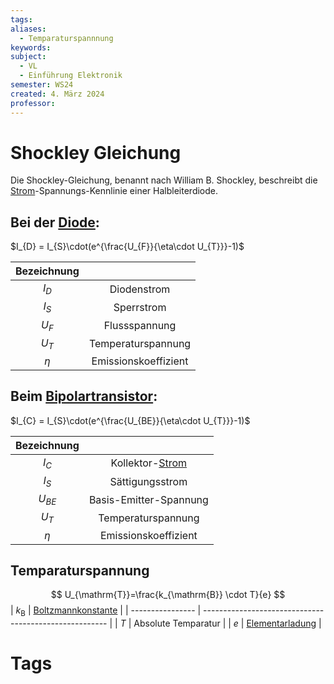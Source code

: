 ```yaml
---
tags: 
aliases:
  - Temparaturspannnung
keywords: 
subject:
  - VL
  - Einführung Elektronik
semester: WS24
created: 4. März 2024
professor:
---
```

 

# Shockley Gleichung

Die Shockley-Gleichung, benannt nach William B. Shockley, beschreibt die [Strom](../Elektrotechnik/elektrischer%20Strom.md)-Spannungs-Kennlinie einer Halbleiterdiode.


## Bei der [Diode](../Hardwareentwicklung/Halbleiter/Diode.md):

$I_{D} = I_{S}\cdot(e^{\frac{U_{F}}{\eta\cdot U_{T}}}-1)$

| Bezeichnung |                      |
| :---------: | :------------------: |
|   $I_{D}$   |     Diodenstrom      |
|   $I_{S}$   |      Sperrstrom      |
|   $U_{F}$   |    Flussspannung     |
|   $U_{T}$   |  Temperaturspannung  |
|   $\eta$    | Emissionskoeffizient |

## Beim [Bipolartransistor](../Hardwareentwicklung/Halbleiter/Bipolartransistor.md):

$I_{C} = I_{S}\cdot(e^{\frac{U_{BE}}{\eta\cdot U_{T}}}-1)$

| Bezeichnung |                                                              |
| :---------: | :----------------------------------------------------------: |
|   $I_{C}$   | Kollektor-[Strom](../Elektrotechnik/elektrischer%20Strom.md) |
|   $I_{S}$   |                       Sättigungsstrom                        |
|  $U_{BE}$   |                    Basis-Emitter-Spannung                    |
|   $U_{T}$   |                      Temperaturspannung                      |
|   $\eta$    |                     Emissionskoeffizient                     |

## Temparaturspannung

$$
U_{\mathrm{T}}=\frac{k_{\mathrm{B}} \cdot T}{e}
$$
| $k_{\mathrm{B}}$ | [Boltzmannkonstante](Konstanten/Boltzmannkonstante.md) |
| ---------------- | ------------------------------------------------------ |
| $T$              | Absolute Temparatur                                    |
| $e$              | [Elementarladung](Konstanten/Elementarladung.md)       |

# Tags